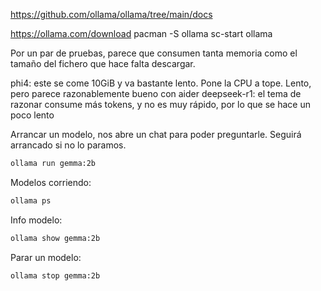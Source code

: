 <https://github.com/ollama/ollama/tree/main/docs>

<https://ollama.com/download>
pacman -S ollama
sc-start ollama

Por un par de pruebas, parece que consumen tanta memoria como el tamaño del fichero que hace falta descargar.

phi4: este se come 10GiB y va bastante lento. Pone la CPU a tope. Lento, pero parece razonablemente bueno con aider
deepseek-r1: el tema de razonar consume más tokens, y no es muy rápido, por lo que se hace un poco lento

Arrancar un modelo, nos abre un chat para poder preguntarle.
Seguirá arrancado si no lo paramos.

```bash
ollama run gemma:2b
```

Modelos corriendo:

```bash
ollama ps
```

Info modelo:

```bash
ollama show gemma:2b
```

Parar un modelo:

```bash
ollama stop gemma:2b
```
